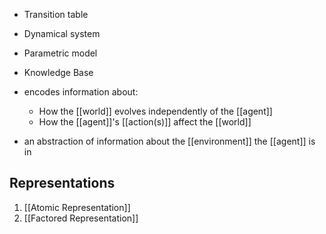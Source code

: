 - Transition table
- Dynamical system
- Parametric model
- Knowledge Base

- encodes information about:
	- How the [[world]] evolves independently of the [[agent]]
	- How the [[agent]]'s [[action(s)]] affect the [[world]]
- an abstraction of information about the [[environment]] the [[agent]] is in

## Representations
1. [[Atomic Representation]]
2. [[Factored Representation]]